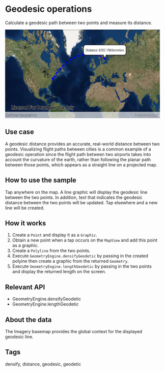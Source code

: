 # Geodesic operations

Calculate a geodesic path between two points and measure its distance.

![Image of geodesic operations](geodesic-operations.png)

## Use case

A geodesic distance provides an accurate, real-world distance between two points. Visualizing flight paths between cities is a common example of a geodesic operation since the flight path between two airports takes into account the curvature of the earth, rather than following the planar path between those points, which appears as a straight line on a projected map.

## How to use the sample

Tap anywhere on the map. A line graphic will display the geodesic line between the two points. In addition, text that indicates the geodesic distance between the two points will be updated. Tap elsewhere and a new line will be created.

## How it works

1. Create a `Point` and display it as a `Graphic`.
2. Obtain a new point when a tap occurs on the `MapView` and add this point as a graphic.
3. Create a `Polyline` from the two points.
4. Execute `GeometryEngine.densifyGeodetic` by passing in the created polyine then create a graphic from the returned `Geometry`.
5. Execute `GeometryEngine.lengthGeodetic` by passing in the two points and display the returned length on the screen.

## Relevant API

* GeometryEngine.densifyGeodetic
* GeometryEngine.lengthGeodetic

## About the data

The Imagery basemap provides the global context for the displayed geodesic line.

## Tags

 densify, distance, geodesic, geodetic
 